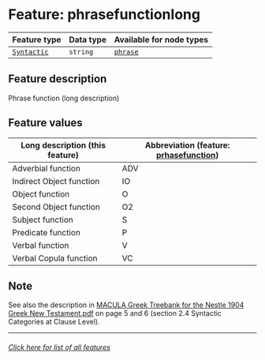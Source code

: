 # Feature: phrasefunctionlong

Feature type | Data type | Available for node types
---  | --- | --- 
[`Syntactic`](home.md#Syntactic-features) | `string` | [`phrase`](phrasenodefeatures.md#readme)

## Feature description 
Phrase function (long description)

## Feature values

Long description (this feature) | Abbreviation (feature: [prhasefunction](phrasefunction.md#readme))
--- | --- 
Adverbial function | ADV
Indirect Object function | IO
Object function | O
Second Object function | O2
Subject function | S
Predicate function | P
Verbal function | V
Verbal Copula function | VC

## Note

See also the description in [MACULA Greek Treebank for the Nestle 1904 Greek New Testament.pdf](https://nbviewer.org/github/biblicalhumanities/greek-new-testament/blob/master/syntax-trees/nestle1904/doc/Nestle%201904%20Treebank%20Documentation.pdf) on page 5 and 6 (section 2.4 Syntactic Categories at Clause Level).

---
###### [Click here for list of all features](home.md#readme)
